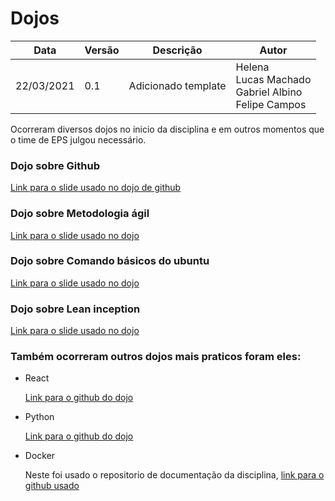 # Dojos

| Data       | Versão | Descrição                                           | Autor              |
| ---------- | ------ | --------------------------------------------------- | ------------------ |
| 22/03/2021 | 0.1    | Adicionado template                                 | Helena <br> Lucas Machado<br> Gabriel Albino<br> Felipe Campos  |

Ocorreram diversos dojos no inicio da disciplina e em outros momentos que o time de EPS julgou necessário.

### Dojo sobre Github

[Link para o slide usado no dojo de github](https://docs.google.com/presentation/d/1HcHrZsMp-ox0wDF2Gfr97x2ALNkfdKl4QTtPZh08mVo/edit?usp=sharing)

### Dojo sobre Metodologia ágil

[Link para o slide usado no dojo](https://docs.google.com/presentation/d/1Brj2Sd5LcgEWT9NwAFBxi5feCs9W5IQtighgblO5w7Y/edit?usp=sharing)

### Dojo sobre Comando básicos do ubuntu

[Link para o slide usado no dojo](https://docs.google.com/presentation/d/1MhzGN1LHt48tFCcIYM4NOnz0tCaaF70Cr2wGVoRjUVI/edit?usp=sharing)

### Dojo sobre Lean inception

[Link para o slide usado no dojo](https://drive.google.com/file/d/1g8kC9VVmPXtHcJkmU7e1hpTQnKQvrj_v/view?usp=sharing)


### Também ocorreram outros dojos mais praticos foram eles:

- React 

    [Link para o github do dojo](https://github.com/fepas/react-dojo)

- Python

    [Link para o github do dojo](https://github.com/fepas/python-simple-app)

- Docker

    Neste foi usado o repositorio de documentação da disciplina, [link para o github usado](https://github.com/fga-eps-mds/2020.2-Parlamentaqui)
